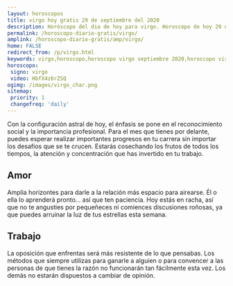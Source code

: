 ```yaml
---
layout: horoscopos
title: virgo hoy gratis 29 de septiembre del 2020 
description: Horóscopo del dia de hoy para virgo. Horoscopo de hoy 29 de septiembre del 2020. Las predicciones de amor, trabajo, vida personal gratis.
permalink: /horoscopo-diario-gratis/virgo/
amplink: /horoscopo-diario-gratis/amp/virgo/
home: FALSE
redirect_from: /p/virgo.html
keywords: virgo,horoscopo,horoscopo virgo septiembre 2020,horoscopo virgo hoy,tarot virgo septiembre 2020,horoscopo virgo,tarot virgo hoy,horoscopo de hoy,horoscopo diario,tarot del amor,horoscopo de hoy virgo,horoscopo diario del tarot, Horoscopo de hoy virgo 29 de septiembre del 2020,horóscopo del día,signos zodiacales 2020, el horoscopo de hoy
horoscopo:
 signo: virgo
 video: HbfX4z6rZSQ
ogimg: /images/virgo_char.png
sitemap:
 priority: 1
 changefreq: 'daily'
---
```



Con la configuración astral de hoy, el énfasis se pone en el reconocimiento social y la importancia profesional. Para el mes que tienes por delante, puedes esperar realizar importantes progresos en tu carrera sin importar los desafíos que se te crucen. Estarás cosechando los frutos de todos los tiempos, la atención y concentración que has invertido en tu trabajo.

## Amor

Amplia horizontes para darle a la relación más espacio para airearse. Él o ella lo aprenderá pronto... así que ten paciencia. Hoy estás en racha, así que no te angusties por pequeñeces ni comiences discusiones roñosas, ya que puedes arruinar la luz de tus estrellas esta semana.

## Trabajo

La oposición que enfrentas será más resistente de lo que pensabas. Los métodos que siempre utilizas para ganarle a alguien o para convencer a las personas de que tienes la razón no funcionarán tan fácilmente esta vez. Los demás no estarán dispuestos a cambiar de opinión.